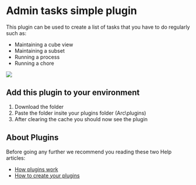# Admin tasks simple plugin
This plugin can be used to create a list of tasks that you have to do regularly such as:
* Maintaining a cube view
* Maintaining a subset
* Running a process
* Running a chore

<img src="https://s3-ap-southeast-2.amazonaws.com/downloads.cubewise.com/web_assets/arc-pulgins/rest-api.gif" />

## Add this plugin to your environment
1. Download the folder
2. Paste the folder insite your plugins folder (Arc\plugins)
3. After clearing the cache you should now see the plugin




## About Plugins
Before going any further we recommend you reading these two Help articles:
* [How plugins work](https://code.cubewise.com/arc-docs/how-plugins-work)
* [How to create your plugins](https://code.cubewise.com/arc-docs/how-to-create-your-plugins)
